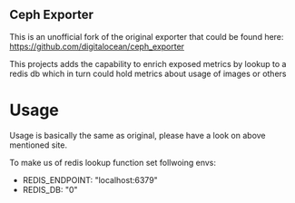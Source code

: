 ## Ceph Exporter

This is an unofficial fork of the original exporter that could be found here: https://github.com/digitalocean/ceph_exporter

This projects adds the capability to enrich exposed metrics by lookup to a redis db which in turn could hold
metrics about usage of images or others

# Usage
Usage is basically the same as original, please have a look on above mentioned site.

To make us of redis lookup function set follwoing envs:
- REDIS_ENDPOINT: "localhost:6379"
- REDIS_DB: "0"
